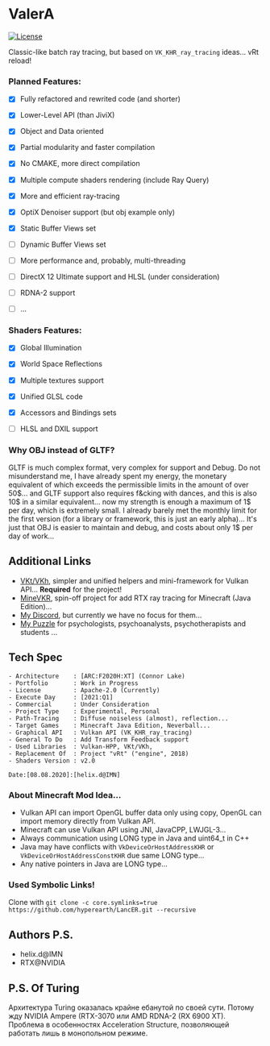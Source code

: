 # ValerA

[![License](https://img.shields.io/badge/License-Apache%202.0-blue.svg)](https://opensource.org/licenses/Apache-2.0)

Classic-like batch ray tracing, but based on `VK_KHR_ray_tracing` ideas... vRt reload!

### Planned Features:

- [x] Fully refactored and rewrited code (and shorter)
- [x] Lower-Level API (than JiviX)
- [x] Object and Data oriented
- [x] Partial modularity and faster compilation
- [x] No CMAKE, more direct compilation
- [x] Multiple compute shaders rendering (include Ray Query)
- [x] More and efficient ray-tracing
- [x] OptiX Denoiser support (but obj example only)
- [x] Static Buffer Views set
- [ ] Dynamic Buffer Views set
- [ ] More performance and, probably, multi-threading
- [ ] DirectX 12 Ultimate support and HLSL (under consideration)
- [ ] RDNA-2 support
- [ ] ...


### Shaders Features: 

- [x] Global Illumination
- [x] World Space Reflections
- [x] Multiple textures support
- [x] Unified GLSL code
- [x] Accessors and Bindings sets
- [ ] HLSL and DXIL support


### Why OBJ instead of GLTF?

GLTF is much complex format, very complex for support and Debug. Do not misunderstand me, I have already spent my energy, the monetary equivalent of which exceeds the permissible limits in the amount of over 50$... and GLTF support also requires f&cking with dances, and this is also 10$ in a similar equivalent... now my strength is enough a maximum of 1$ per day, which is extremely small. I already barely met the monthly limit for the first version (for a library or framework, this is just an early alpha)... It's just that OBJ is easier to maintain and debug, and costs about only 1$ per day of work...

## Additional Links

- [VKt/VKh](https://github.com/world8th/vkt), simpler and unified helpers and mini-framework for Vulkan API... **Required** for the project!
- [MineVKR](https://github.com/hyperearth/MineVKR), spin-off project for add RTX ray tracing for Minecraft (Java Edition)...
- [My Discord](https://discord.gg/NqjBJsG), but currently we have no focus for them...
- [My Puzzle](https://vk.cc/afiR3v) for psychologists, psychoanalysts, psychotherapists and students ...

## Tech Spec

```MD
- Architecture    : [ARC:F2020H:XT] (Connor Lake)
- Portfolio       : Work in Progress
- License         : Apache-2.0 (Currently)
- Execute Day     : [2021:Q1]
- Commercial      : Under Consideration
- Project Type    : Experimental, Personal
- Path-Tracing    : Diffuse noiseless (almost), reflection...
- Target Games    : Minecraft Java Edition, Neverball...
- Graphical API   : Vulkan API (VK_KHR_ray_tracing)
- General To Do   : Add Transform Feedback support
- Used Libraries  : Vulkan-HPP, VKt/VKh,
- Replacement Of  : Project "vRt" ("engine", 2018)
- Shaders Version : v2.0

Date:[08.08.2020]:[helix.d@IMN]
```

### About Minecraft Mod Idea...

- Vulkan API can import OpenGL buffer data only using copy, OpenGL can import memory directly from Vulkan API.
- Minecraft can use Vulkan API using JNI, JavaCPP, LWJGL-3...
- Always communication using LONG type in Java and uint64_t in C++
- Java may have conflicts with `VkDeviceOrHostAddressKHR` or `VkDeviceOrHostAddressConstKHR` due same LONG type...
- Any native pointers in Java are LONG type...

### Used Symbolic Links!

Clone with `git clone -c core.symlinks=true https://github.com/hyperearth/LancER.git --recursive`

## Authors P.S.

- helix.d@IMN
- RTX@NVIDIA


## P.S. Of Turing

Архитектура Turing оказалась крайне ебанутой по своей сути. Потому жду NVIDIA Ampere (RTX-3070 или AMD RDNA-2 (RX 6900 XT). Проблема в особенностях Acceleration Structure, позволяющей работать лишь в монопольном режиме. 
